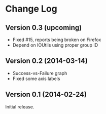 Change Log
==========

Version 0.3 (upcoming)
----------------------

* Fixed #15, reports being broken on Firefox
* Depend on IOUtils using proper group ID

Version 0.2 (2014-03-14)
------------------------

* Success-vs-Failure graph
* Fixed some axis labels

Version 0.1 (2014-02-24)
------------------------

Initial release.

